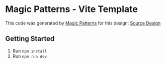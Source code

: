 # Magic Patterns - Vite Template

This code was generated by [Magic Patterns](https://magicpatterns.com) for this design: [Source Design](https://www.magicpatterns.com/c/hy2gqtlnu3fegbj24t6tyg)

## Getting Started

1. Run `npm install`
2. Run `npm run dev`

